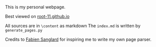 
This is my personal webpage.

Best viewed on [root-11.github.io](https://root-11.github.io/)


All sources are in `\content` as markdown
The `index.md` is written by `generate_pages.py`  

Credits to [Fabien Sanglard](https://fabiensanglard.net/) for inspiring me to write my own page parser.

